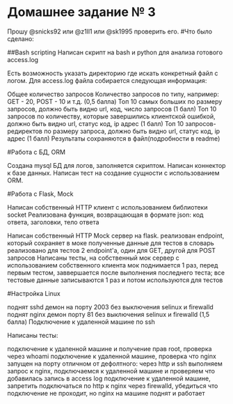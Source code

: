 # Домашнее задание № 3

Прошу @snicks92 или @z1ll1 или @sk1995 проверить его.
#Что было сделано:

##Bash scripting
Написан скрипт на bash и python для анализа готового access.log

Есть возможность указать директорию где искать конкретный файл с логом.
Для access.log файла собирается следующая информация:

Общее количество запросов
Количество запросов по типу, например: GET - 20, POST - 10 и т.д. (0,5 балла)
Топ 10 самых больших по размеру запросов, должно быть видно url, код, число запросов (1 балл)
Топ 10 запросов по количеству, которые завершились клиентской ошибкой, должно быть видно url, статус код, ip адрес (1 балл)
Топ 10 запросов-редиректов по размеру запроса, должно быть видно url, статус код, ip адрес (1 балл)
Результаты сохраняются в файл(подробности в readme)

#Работа с БД, ORM

Создана mysql БД для логов, заполняется скриптом.
Написан коннектор к базе данных. Написан тест на создание сущности с использованием ORM.

#Работа с Flask, Mock

Написан собственный HTTP клиент с использованием библиотеки socket
Реализована функция, возвращающая в формате json: код ответа, заголовки, тело ответа

Написан собственный HTTP Mock сервер на flask.
реализован endpoint, который сохраняет в моке полученные данные для тестов в словарь
реализовано для тестов 2 endpoint'а, один для GET, другой для POST запросов
Написаны тесты, на собственный мок сервер с использованием собственного клиента
мок поднимается 1 раз, перед первым тестом, заввершается после выполнения последнего теста; все тестовые данные записываются 1 раз и потом используются для тестов

#Настройка Linux

поднят sshd демон на порту 2003 без выключения selinux и firewalld
поднят nginx демон порту 81 без выключения selinux и firewalld (1,5 балла)
Подключение к удаленной машине по ssh

Написаны тесты:

подключение к удаленной машине и получение прав root, проверка через whoami
подключение к удаленной машине, проверка что nginx запущен на порту отличном от дефолтного: через http и ssh
выполняем запрос к nginx, подключаемся к удаленной машине и проверяем что добавилась запись в access log 
подключение к удаленной машине, запретить подключаться по http к nginx через firewalld, убедиться что подключение не проходит, но nginx на машине поднят и работает
